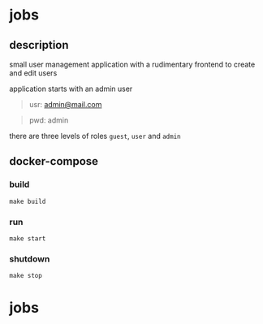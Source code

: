 # jobs

## description
small user management application with a rudimentary frontend to create and edit users

application starts with an admin user

> usr: admin@mail.com

> pwd: admin

there are three levels of roles `guest`, `user` and `admin`

## docker-compose
### build
`make build`

### run
`make start`

### shutdown
`make stop`
# jobs
